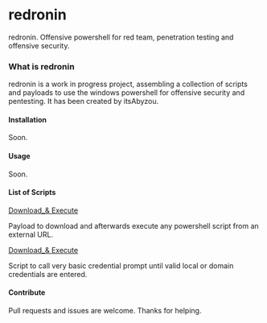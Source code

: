 # redronin

redronin. Offensive powershell for red team, penetration testing and offensive security.

### What is redronin

redronin is a work in progress project, assembling a collection of scripts and payloads to use the windows powershell for offensive security and pentesting. It has been created by itsAbyzou.

#### Installation

Soon.

#### Usage

Soon.

#### List of Scripts

[Download_& Execute](https://github.com/itsAbyzou/redronin/blob/main/exec/download-exec.ps1)

Payload to download and afterwards execute any powershell script from an external URL.

[Download_& Execute](https://github.com/itsAbyzou/redronin/blob/main/gather/pish-invokecredentials.ps1)

Script to call very basic credential prompt until valid local or domain credentials are entered.


#### Contribute

Pull requests and issues are welcome. 
Thanks for helping.
